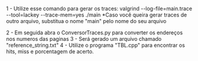 1 - Utilize esse comando para gerar os traces:
  valgrind --log-file=main.trace --tool=lackey --trace-mem=yes ./main
*Caso você queira gerar traces de outro arquivo, substitua o nome "main" pelo nome do seu arquivo

2 - Em seguida abra o ConversorTraces.py para converter os endereços nos numeros das paginas
3 - Será gerado um arquivo chamado "reference_string.txt"
4 - Utilize o programa "TBL.cpp" para encontrar os hits, miss e porcentagem de acerto.
